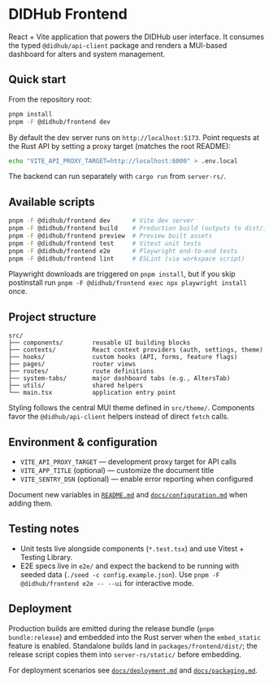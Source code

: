 # DIDHub Frontend

React + Vite application that powers the DIDHub user interface. It consumes the
typed `@didhub/api-client` package and renders a MUI-based dashboard for alters
and system management.

## Quick start

From the repository root:

```bash
pnpm install
pnpm -F @didhub/frontend dev
```

By default the dev server runs on `http://localhost:5173`. Point requests at the
Rust API by setting a proxy target (matches the root README):

```bash
echo "VITE_API_PROXY_TARGET=http://localhost:6000" > .env.local
```

The backend can run separately with `cargo run` from `server-rs/`.

## Available scripts

```bash
pnpm -F @didhub/frontend dev      # Vite dev server
pnpm -F @didhub/frontend build    # Production build (outputs to dist/)
pnpm -F @didhub/frontend preview  # Preview built assets
pnpm -F @didhub/frontend test     # Vitest unit tests
pnpm -F @didhub/frontend e2e      # Playwright end-to-end tests
pnpm -F @didhub/frontend lint     # ESLint (via workspace script)
```

Playwright downloads are triggered on `pnpm install`, but if you skip
postinstall run `pnpm -F @didhub/frontend exec npx playwright install` once.

## Project structure

```
src/
├── components/        reusable UI building blocks
├── contexts/          React context providers (auth, settings, theme)
├── hooks/             custom hooks (API, forms, feature flags)
├── pages/             router views
├── routes/            route definitions
├── system-tabs/       major dashboard tabs (e.g., AltersTab)
├── utils/             shared helpers
└── main.tsx           application entry point
```

Styling follows the central MUI theme defined in `src/theme/`. Components favor
the `@didhub/api-client` helpers instead of direct `fetch` calls.

## Environment & configuration

- `VITE_API_PROXY_TARGET` — development proxy target for API calls
- `VITE_APP_TITLE` (optional) — customize the document title
- `VITE_SENTRY_DSN` (optional) — enable error reporting when configured

Document new variables in [`README.md`](../../README.md) and
[`docs/configuration.md`](../../docs/configuration.md) when adding them.

## Testing notes

- Unit tests live alongside components (`*.test.tsx`) and use Vitest + Testing
  Library.
- E2E specs live in `e2e/` and expect the backend to be running with seeded data
  (`./seed -c config.example.json`). Use `pnpm -F @didhub/frontend e2e -- --ui`
  for interactive mode.

## Deployment

Production builds are emitted during the release bundle (`pnpm bundle:release`)
and embedded into the Rust server when the `embed_static` feature is enabled.
Standalone builds land in `packages/frontend/dist/`; the release script copies
them into `server-rs/static/` before embedding.

For deployment scenarios see [`docs/deployment.md`](../../docs/deployment.md)
and [`docs/packaging.md`](../../docs/packaging.md).
